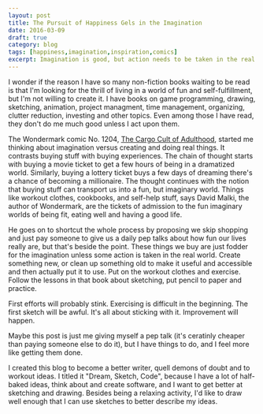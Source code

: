 ```yaml
---
layout: post
title: The Pursuit of Happiness Gels in the Imagination
date: 2016-03-09
draft: true
category: blog
tags: [happiness,imagination,inspiration,comics]
excerpt: Imagination is good, but action needs to be taken in the real world.
---
```


I wonder if the reason I have so many non-fiction books waiting to be read is that I'm looking for the thrill of living in a world of fun and self-fulfillment, but I'm not willing to create it. I have books on game programming, drawing, sketching, animation, project managment, time management, organizing, clutter reduction, investing and other topics. Even among those I have read, they don't do me much good unless I act upon them.

The Wondermark comic No. 1204, [The Cargo Cult of Adulthood](http://wondermark.com/c1204/), started me thinking about imagination versus creating and doing real things. It contrasts buying stuff with buying experiences. The chain of thought starts with buying a movie ticket to get a few hours of being in a dramatized world. Similarly, buying a lottery ticket buys a few days of dreaming there's a chance of becoming a millionaire. The thought continues with the notion that buying stuff can transport us into a fun, but imaginary world. Things like workout clothes, cookbooks, and self-help stuff, says David Malki, the author of Wondermark, are the tickets of admission to the fun imaginary worlds of being fit, eating well and having a good life.

He goes on to shortcut the whole process by proposing we skip shopping and just pay someone to give us a daily pep talks about how fun our lives really are, but that's beside the point. These things we buy are just fodder for the imagination unless some action is taken in the real world. Create something new, or clean up something old to make it useful and accessible and then actually put it to use. Put on the workout clothes and exercise. Follow the lessons in that book about sketching, put pencil to paper and practice.

First efforts will probably stink. Exercising is difficult in the beginning. The first sketch will be awful. It's all about sticking with it. Improvement will happen.

Maybe this post is just me giving myself a pep talk (it's ceratinly cheaper than paying someone else to do it), but I have things to do, and I feel more like getting them done.

I created this blog to become a better writer, quell demons of doubt and to workout ideas. I titled it "Dream, Sketch, Code", because I have a lot of half-baked ideas, think about and create software, and I want to get better at sketching and drawing. Besides being a relaxing activity, I'd like to draw well enough that I can use sketches to better describe my ideas.
